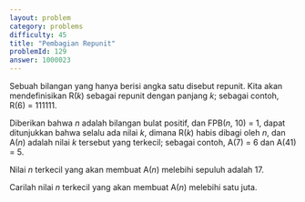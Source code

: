 ```yaml
---
layout: problem
category: problems
difficulty: 45
title: "Pembagian Repunit"
problemId: 129
answer: 1000023
---
```

Sebuah bilangan yang hanya berisi angka satu disebut repunit. Kita akan mendefinisikan R(*k*) sebagai repunit dengan panjang *k*; sebagai contoh, R(6) = 111111.

Diberikan bahwa *n* adalah bilangan bulat positif, dan FPB(*n*, 10) = 1, dapat ditunjukkan bahwa selalu ada nilai *k*, dimana R(*k*) habis dibagi oleh *n*, dan A(*n*) adalah nilai *k* tersebut yang terkecil; sebagai contoh, A(7) = 6 dan A(41) = 5.

Nilai *n* terkecil yang akan membuat A(*n*) melebihi sepuluh adalah 17.

Carilah nilai *n* terkecil yang akan membuat A(*n*) melebihi satu juta.
